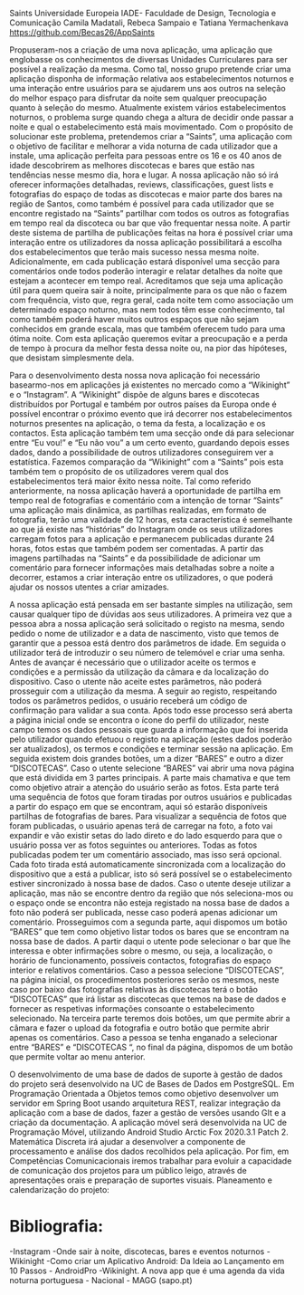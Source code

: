 Saints
Universidade Europeia
IADE- Faculdade de Design, Tecnologia e Comunicação
Camila Madatali, Rebeca Sampaio e Tatiana Yermachenkava
https://github.com/Becas26/AppSaints

Propuseram-nos a criação de uma nova aplicação, uma aplicação que 
englobasse os conhecimentos de diversas Unidades Curriculares para ser possível a 
realização da mesma. Como tal, nosso grupo pretende criar uma aplicação disponha 
de informação relativa aos estabelecimentos noturnos e uma interação entre usuários 
para se ajudarem uns aos outros na seleção do melhor espaço para disfrutar da noite
sem qualquer preocupação quanto à seleção do mesmo. 
Atualmente existem vários estabelecimentos noturnos, o problema surge 
quando chega a altura de decidir onde passar a noite e qual o estabelecimento está 
mais movimentado. Com o propósito de solucionar este problema, pretendemos criar
a “Saints”, uma aplicação com o objetivo de facilitar e melhorar a vida noturna de 
cada utilizador que a instale, uma aplicação perfeita para pessoas entre os 16 e os 40 
anos de idade descobrirem as melhores discotecas e bares que estão nas tendências 
nesse mesmo dia, hora e lugar.
A nossa aplicação não só irá oferecer informações detalhadas, reviews, 
classificações, guest lists e fotografias do espaço de todas as discotecas e maior parte 
dos bares na região de Santos, como também é possível para cada utilizador que se 
encontre registado na “Saints” partilhar com todos os outros as fotografias em tempo 
real da discoteca ou bar que vão frequentar nessa noite. A partir deste sistema de 
partilha de publicações feitas na hora é possível criar uma interação entre os
utilizadores da nossa aplicação possibilitará a escolha dos estabelecimentos que terão 
mais sucesso nessa mesma noite. Adicionalmente, em cada publicação estará 
disponível uma secção para comentários onde todos poderão interagir e relatar 
detalhes da noite que estejam a acontecer em tempo real. Acreditamos que seja uma 
aplicação útil para quem queira sair à noite, principalmente para os que não o fazem
com frequência, visto que, regra geral, cada noite tem como associação um 
determinado espaço noturno, mas nem todos têm esse conhecimento, tal como 
também poderá haver muitos outros espaços que não sejam conhecidos em grande 
escala, mas que também oferecem tudo para uma ótima noite. Com esta aplicação 
queremos evitar a preocupação e a perda de tempo à procura da melhor festa dessa 
noite ou, na pior das hipóteses, que desistam simplesmente dela.

Para o desenvolvimento desta nossa nova aplicação foi necessário basearmo-nos em aplicações já existentes no mercado como a “Wikinight” e o “Instagram”. A 
“Wikinight” dispõe de alguns bares e discotecas distribuídos por Portugal e também 
por outros países da Europa onde é possível encontrar o próximo evento que irá 
decorrer nos estabelecimentos noturnos presentes na aplicação, o tema da festa, a 
localização e os contactos. Esta aplicação também tem uma secção onde dá para 
selecionar entre “Eu vou!” e “Eu não vou” a um certo evento, guardando depois
esses dados, dando a possibilidade de outros utilizadores conseguirem ver a 
estatística. Fazemos comparação da “Wikinight” com a “Saints” pois esta também 
tem o propósito de os utilizadores verem qual dos estabelecimentos terá maior êxito
nessa noite. Tal como referido anteriormente, na nossa aplicação haverá a 
oportunidade de partilha em tempo real de fotografias e comentário com a intenção 
de tornar “Saints” uma aplicação mais dinâmica, as partilhas realizadas, em formato 
de fotografia, terão uma validade de 12 horas, esta característica é semelhante ao que 
já existe nas “histórias” do Instagram onde os seus utilizadores carregam fotos para a 
aplicação e permanecem publicadas durante 24 horas, fotos estas que também podem 
ser comentadas. A partir das imagens partilhadas na “Saints” e da possibilidade de 
adicionar um comentário para fornecer informações mais detalhadas sobre a noite a 
decorrer, estamos a criar interação entre os utilizadores, o que poderá ajudar os 
nossos utentes a criar amizades.

A nossa aplicação está pensada em ser bastante simples na utilização, sem 
causar qualquer tipo de dúvidas aos seus utilizadores. A primeira vez que a pessoa 
abra a nossa aplicação será solicitado o registo na mesma, sendo pedido o nome de 
utilizador e a data de nascimento, visto que temos de garantir que a pessoa está 
dentro dos parâmetros de idade. Em seguida o utilizador terá de introduzir o seu 
número de telemóvel e criar uma senha. Antes de avançar é necessário que o 
utilizador aceite os termos e condições e a permissão da utilização da câmara e da 
localização do dispositivo. Caso o utente não aceite estes parâmetros, não poderá 
prosseguir com a utilização da mesma. A seguir ao registo, respeitando todos os 
parâmetros pedidos, o usuário receberá um código de confirmação para validar a sua 
conta. Após todo esse processo será aberta a página inicial onde se encontra o ícone 
do perfil do utilizador, neste campo temos os dados pessoais que guarda a 
informação que foi inserida pelo utilizador quando efetuou o registo na aplicação
(estes dados poderão ser atualizados), os termos e condições e terminar sessão na 
aplicação. Em seguida existem dois grandes botões, um a dizer “BARES” e outro a 
dizer “DISCOTECAS”. Caso o utente selecione “BARES” vai abrir uma nova 
página que está dividida em 3 partes principais. A parte mais chamativa e que tem 
como objetivo atrair a atenção do usuário serão as fotos. Esta parte terá uma 
sequência de fotos que foram tiradas por outros usuários e publicadas a partir do
espaço em que se encontram, aqui só estarão disponíveis partilhas de fotografias de 
bares. Para visualizar a sequência de fotos que foram publicadas, o usuário apenas 
terá de carregar na foto, a foto vai expandir e vão existir setas do lado direto e do 
lado esquerdo para que o usuário possa ver as fotos seguintes ou anteriores. Todas as 
fotos publicadas podem ter um comentário associado, mas isso será opcional. Cada 
foto tirada está automaticamente sincronizada com a localização do dispositivo que a 
está a publicar, isto só será possível se o estabelecimento estiver sincronizado à nossa 
base de dados. Caso o utente deseje utilizar a aplicação, mas não se encontre dentro
da região que nós seleciona-mos ou o espaço onde se encontra não esteja registado 
na nossa base de dados a foto não poderá ser publicada, nesse caso poderá apenas 
adicionar um comentário. Prosseguimos com a segunda parte, aqui dispomos um
botão “BARES” que tem como objetivo listar todos os bares que se encontram na 
nossa base de dados. A partir daqui o utente pode selecionar o bar que lhe interessa e 
obter infirmações sobre o mesmo, ou seja, a localização, o horário de funcionamento, 
possíveis contactos, fotografias do espaço interior e relativos comentários.
Caso a pessoa selecione “DISCOTECAS”, na página inicial, os procedimentos 
posteriores serão os mesmos, neste caso por baixo das fotografias relativas às 
discotecas terá o botão “DISCOTECAS” que irá listar as discotecas que temos na 
base de dados e fornecer as respetivas informações consoante o estabelecimento 
selecionado.
Na terceira parte teremos dois botões, um que permite abrir a câmara e fazer o 
upload da fotografia e outro botão que permite abrir apenas os comentários. Caso a 
pessoa se tenha enganado a selecionar entre “BARES” e “DISCOTECAS “, no final 
da página, dispomos de um botão que permite voltar ao menu anterior. 

O desenvolvimento de uma base de dados de suporte à gestão de dados do 
projeto será desenvolvido na UC de Bases de Dados em PostgreSQL. Em 
Programação Orientada a Objetos temos como objetivo desenvolver um servidor em 
Spring Boot usando arquitetura REST, realizar integração da aplicação com a base de 
dados, fazer a gestão de versões usando GIt e a criação da documentação. A 
aplicação móvel será desenvolvida na UC de Programação Móvel, utilizando 
Android Studio Arctic Fox 2020.3.1 Patch 2. Matemática Discreta irá ajudar a 
desenvolver a componente de processamento e análise dos dados recolhidos pela 
aplicação. Por fim, em Competências Comunicacionais iremos trabalhar para evoluir 
a capacidade de comunicação dos projetos para um público leigo, através de 
apresentações orais e preparação de suportes visuais.
Planeamento e calendarização do projeto:


# Bibliografia:
-Instagram
-Onde sair à noite, discotecas, bares e eventos noturnos - Wikinight
-Como criar um Aplicativo Android: Da Ideia ao Lançamento em 10 Passos -
AndroidPro
-Wikinight. A nova app que é uma agenda da vida noturna portuguesa - Nacional -
MAGG (sapo.pt)
